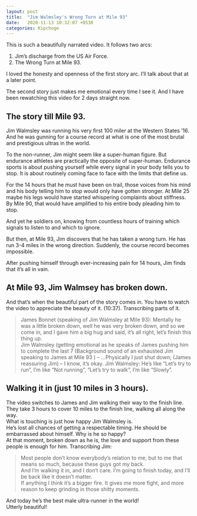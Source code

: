 ```yaml
---
layout: post
title:  "Jim Walmsley's Wrong Turn at Mile 93"
date:   2020-11-13 10:32:07 +0530
categories: Kipchoge
---
```


This is such a beautifully narrated video. It follows two arcs:  
1. Jim’s discharge from the US Air Force. 
2. The Wrong Turn at Mile 93.   

I loved the honesty and openness of the first story arc. I’ll talk about that at a later point.  

The second story just makes me emotional every time I see it. And I have been rewatching this video for 2 days straight now.  

## The story till Mile 93. 

Jim Walmsley was running his very first 100 miler at the Western States ’16. And he was gunning for a course record at what is one of the most brutal and prestigious ultras in the world.

To the non-runner, Jim might seem like a super-human figure. But endurance athletes are practically the opposite of super-human. Endurance sports is about pushing yourself while every signal in your body tells you to stop. It is about routinely coming face to face with the limits that define us.  

For the 14 hours that he must have been on trail, those voices from his mind and his body telling him to stop would only have gotten stronger. At Mile 25 maybe his legs would have started whispering complaints about stiffness. By Mile 90, that would have amplified to his entire body pleading him to stop.  

And yet he soldiers on, knowing from countless hours of training which signals to listen to and which to ignore.  

But then, at Mile 93, Jim discovers that he has taken a wrong turn. He has run 3-4 miles in the wrong direction. Suddenly, the course record becomes impossible.  

After pushing himself through ever-increasing pain for 14 hours, Jim finds that it’s all in vain.

## At Mile 93, Jim Walmsey has broken down. 

And that’s when the beautiful part of the story comes in. You have to watch the video to appreciate the beauty of it. (10:37). Transcribing parts of it. 

> James Bonnet (speaking of Jim Walmsley at Mile 93): Mentally he was a little broken down, well he was very broken down, and so we come in, and I gave him a big hug and said, it’s all right, let’s finish this thing up.  
> Jim Walmsley (getting emotional as he speaks of James pushing him to complete the last 7 
> (Background sound of an exhausted Jim speaking to James at Mile 93 ) – …Physically I just shut down; (James reassuring Jim) – I know, it’s okay. 
> Jim Walmsley: He’s like “Let’s try to run”, I’m like “Not running”, “Let’s try to walk”, I’m like “Slowly”. 

## Walking it in (just 10 miles in 3 hours). 
The video switches to James and Jim walking their way to the finish line. They take 3 hours to cover 10 miles to the finish line, walking all along the way.  
What is touching is just how happy Jim Walmsley is.  
He’s lost all chances of getting a respectable timing. He should be embarrassed about himself. Why is he so happy?  
At that moment, broken down as he is, the love and support from these people is enough for him. Transcribing Jim:  
> Most people don’t know everybody’s relation to me, but to me that means so much, because these guys got my back.  
> And I’m walking it in, and I don’t care. I’m going to finish today, and I’ll be back like it doesn’t matter.  
> If anything I think it’s a bigger fire. It gives me more fight, and more reason to keep grinding in those shitty moments.  

And today he’s the best male ultra-runner in the world!  
Utterly beautiful!  
